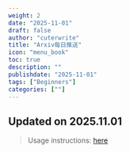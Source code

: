 ```yaml
---
weight: 2
date: "2025-11-01"
draft: false
author: "cuterwrite"
title: "Arxiv每日推送"
icon: "menu_book"
toc: true
description: ""
publishdate: "2025-11-01"
tags: ["Beginners"]
categories: [""]
---
```

## Updated on 2025.11.01
> Usage instructions: [here](./docs/README.md#usage)

